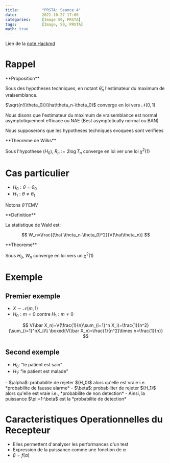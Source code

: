 ```yaml
---
title:          "PRSTA: Seance 4"
date:           2021-10-27 17:00
categories:     [Image S9, PRSTA]
tags:           [Image, S9, PRSTA]
math: true
---
```

Lien de la [note Hackmd](https://hackmd.io/@lemasymasa/SyWXFkDLY)

# Rappel

<div class="alert alert-info" role="alert" markdown="1">
**Proposition**

Sous des hypotheses techniques, en notant $\hat\theta_n$ l'estimateur du maximum de vraisemblance.

$\sqrt{n!(\theta_0)}(\hat\theta_n-\theta_0)$ converge en loi vers $\mathcal N(0,1)$

Nous disons que l'estimateur du maximum de vraisemblance est normal asymptotiquement efficace ou NAE (Best asymptotically normal ou BAN)

</div>

Nous supposerons que les hypotheses techniques evoquees sont verifiees

<div class="alert alert-info" role="alert" markdown="1">
**Theoreme de Wilks**

Sous l'hypothese $(H_0)$, $R_n:=2\log T_n$ converge en loi ver une loi $\chi^2(1)$

</div>

# Cas particulier

- $H_0:\theta=\theta_0$
- $H_1:\theta\neq \theta_1$

Notons $\hat\theta$ l'EMV

<div class="alert alert-info" role="alert" markdown="1">
**Definition**

La statistique de Wald est:

$$
W_n=\frac{(\hat \theta_n-\theta_0)^2}{V(\hat\theta_n)}
$$

</div>

<div class="alert alert-info" role="alert" markdown="1">
**Theoreme**

Sous $H_0$, $W_n$ converge en loi vers un $\chi^2(1)$

</div>

# Exemple
## Premier exemple

- $X\sim\mathcal N(m,1)$
- $H_0:m=0$ contre $H_1:m\neq 0$

$$
V(\bar X_n)=V(\frac{1}{n}\sum_{i=1}^n X_i)=\frac{1}{n^2}(\sum_{i=1}^nX_i)\\
\boxed{V(\bar X_n)=\frac{1}{n^2}\times n=\frac{1}{n}}
$$

## Second exemple

- $H_0$: "le patient est sain"
- $H_1$: "le patient est malade"

<div class="alert alert-info" role="alert" markdown="1">
- $\alpha$: probabilite de rejeter $(H_0)$ alors qu'elle est vraie i.e. *probabilite de fausse alarme*
- $\beta$: probabiliter de rejeter $(H_1)$ alors qu'elle est vraie i.e., *probabilite de non detection*
- Ainsi, la puissance $\pi:=1-\beta$ est la *probabilite de detection* 
</div>


# Caracteristiques Operationnelles du Recepteur

- Elles permettent d'analyser les performances d'un test
- Expression de la puissance comme une fonction de $\alpha$
- $\beta=f(\alpha)$